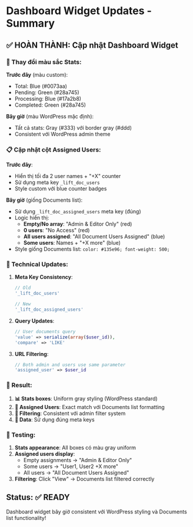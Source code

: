 # Dashboard Widget Updates - Summary

## ✅ HOÀN THÀNH: Cập nhật Dashboard Widget

### 🎨 Thay đổi màu sắc Stats:

**Trước đây** (màu custom):
- Total: Blue (#0073aa)
- Pending: Green (#28a745) 
- Processing: Blue (#17a2b8)
- Completed: Green (#28a745)

**Bây giờ** (màu WordPress mặc định):
- Tất cả stats: Gray (#333) với border gray (#ddd)
- Consistent với WordPress admin theme

### 📋 Cập nhật cột Assigned Users:

**Trước đây**:
- Hiển thị tối đa 2 user names + "+X" counter
- Sử dụng meta key `_lift_doc_users` 
- Style custom với blue counter badges

**Bây giờ** (giống Documents list):
- Sử dụng `_lift_doc_assigned_users` meta key (đúng)
- Logic hiển thị:
  - **Empty/No array**: "Admin & Editor Only" (red)
  - **0 users**: "No Access" (red)  
  - **All users assigned**: "All Document Users Assigned" (blue)
  - **Some users**: Names + "+X more" (blue)
- Style giống Documents list: `color: #135e96; font-weight: 500;`

### 🔧 Technical Updates:

1. **Meta Key Consistency**:
   ```php
   // Old
   '_lift_doc_users' 
   
   // New  
   '_lift_doc_assigned_users'
   ```

2. **Query Updates**:
   ```php
   // User documents query
   'value' => serialize(array($user_id)),
   'compare' => 'LIKE'
   ```

3. **URL Filtering**:
   ```php
   // Both admin and users use same parameter
   'assigned_user' => $user_id
   ```

### 🎯 Result:

1. **📊 Stats boxes**: Uniform gray styling (WordPress standard)
2. **👥 Assigned Users**: Exact match với Documents list formatting
3. **🔗 Filtering**: Consistent với admin filter system
4. **💾 Data**: Sử dụng đúng meta keys

### 🧪 Testing:

1. **Stats appearance**: All boxes có màu gray uniform
2. **Assigned users display**: 
   - Empty assignments → "Admin & Editor Only" 
   - Some users → "User1, User2 +X more"
   - All users → "All Document Users Assigned"
3. **Filtering**: Click "View" → Documents list filtered correctly

## Status: ✅ READY

Dashboard widget bây giờ consistent với WordPress styling và Documents list functionality!
